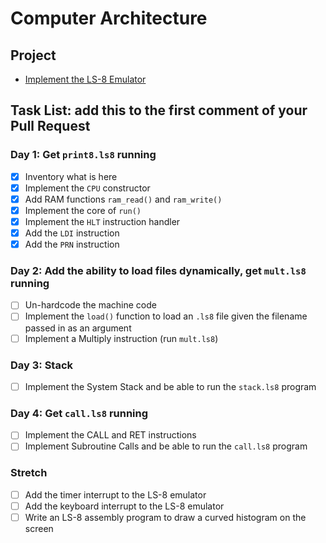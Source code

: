 # Computer Architecture

## Project

* [Implement the LS-8 Emulator](ls8/)

## Task List: add this to the first comment of your Pull Request

### Day 1: Get `print8.ls8` running

* [x] Inventory what is here
* [x] Implement the `CPU` constructor
* [x] Add RAM functions `ram_read()` and `ram_write()`
* [x] Implement the core of `run()`
* [x] Implement the `HLT` instruction handler
* [x] Add the `LDI` instruction
* [x] Add the `PRN` instruction

### Day 2: Add the ability to load files dynamically, get `mult.ls8` running

* [ ] Un-hardcode the machine code
* [ ] Implement the `load()` function to load an `.ls8` file given the filename passed in as an argument
* [ ] Implement a Multiply instruction (run `mult.ls8`)

### Day 3: Stack

* [ ] Implement the System Stack and be able to run the `stack.ls8` program

### Day 4: Get `call.ls8` running

* [ ] Implement the CALL and RET instructions
* [ ] Implement Subroutine Calls and be able to run the `call.ls8` program

### Stretch

* [ ] Add the timer interrupt to the LS-8 emulator
* [ ] Add the keyboard interrupt to the LS-8 emulator
* [ ] Write an LS-8 assembly program to draw a curved histogram on the screen
